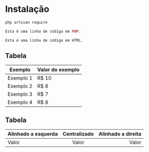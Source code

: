 # Instalação 

~~~bash
php artisan require 
~~~

~~~php
Esta é uma linha de código em PHP.
~~~

~~~html
Esta é uma linha de código em HTML.
~~~

## Tabela 
Exemplo   | Valor do exemplo
--------- | ------
Exemplo 1 | R$ 10
Exemplo 2 | R$ 8
Exemplo 3 | R$ 7
Exemplo 4 | R$ 8

## Tabela

Alinhado a esquerda | Centralizado | Alinhado a direita
:--------- | :------: | -------:
Valor | Valor | Valor